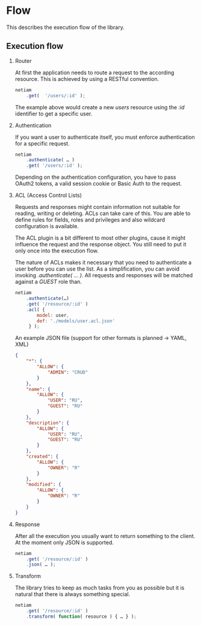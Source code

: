 # Flow

This describes the execution flow of the library.

## Execution flow

1. Router

    At first the application needs to route a request to the according resource.
    This is achieved by using a RESTful convention.

    ```js
    netiam
        .get(  '/users/:id' );
    ```

    The example above would create a new *users* resource using the *:id*
    identifier to get a specific user.

2. Authentication

    If you want a user to authenticate itself, you must enforce authentication
    for a specific request.

    ```js
    netiam
        .authenticate( … )
        .get( '/users/:id' );
    ```

    Depending on the authentication configuration, you have to pass OAuth2
    tokens, a valid session cookie or Basic Auth to the request.

3. ACL (Access Control Lists)

    Requests and responses might contain information not suitable for reading,
    writing or deleting. ACLs can take care of this. You are able to define
    rules for fields, roles and privileges and also wildcard configuration is
    available.

    The ACL plugin is a bit different to most other plugins, cause it might
    influence the request and the response object. You still need to put it
    only once into the execution flow.

    The nature of ACLs makes it necessary that you need to authenticate a user
    before you can use the list. As a simplification, you can avoid invoking
    *.authenticate( … )*. All requests and responses will be matched against
    a *GUEST* role than.

    ```js
    netiam
        .authenticate(…)
        .get( '/resource/:id' )
        .acl( {
            model: user,
            def: './models/user.acl.json'
         } );
    ```

    An example JSON file (support for other formats is planned -> YAML, XML)

    ```json
    {
        "*": {
            "ALLOW": {
                "ADMIN": "CRUD"
            }
        },
        "name": {
            "ALLOW": {
                "USER": "RU",
                "GUEST": "RU"
            }
        },
        "description": {
            "ALLOW": {
                "USER": "RU",
                "GUEST": "RU"
            }
        },
        "created": {
            "ALLOW": {
                "OWNER": "R"
            }
        },
        "modified": {
            "ALLOW": {
                "OWNER": "R"
            }
        }
    }
    ```

4. Response

    After all the execution you usually want to return something to the client.
    At the moment only JSON is supported.

    ```js
    netiam
        .get( '/resource/:id' )
        .json( … );
    ```

5. Transform

    The library tries to keep as much tasks from you as possible but it is
    natural that there is always something special.

    ```js
    netiam
        .get( '/resource/:id' )
        .transform( function( resource ) { … } );
    ```
